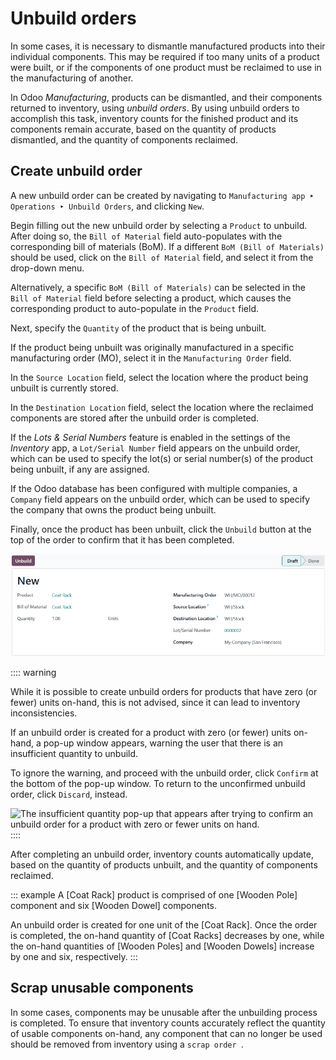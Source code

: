 # Unbuild orders

In some cases, it is necessary to dismantle manufactured products into
their individual components. This may be required if too many units of a
product were built, or if the components of one product must be
reclaimed to use in the manufacturing of another.

In Odoo *Manufacturing*, products can be dismantled, and their
components returned to inventory, using *unbuild orders*. By using
unbuild orders to accomplish this task, inventory counts for the
finished product and its components remain accurate, based on the
quantity of products dismantled, and the quantity of components
reclaimed.

## Create unbuild order

A new unbuild order can be created by navigating to
`Manufacturing app ‣ Operations
‣ Unbuild Orders`, and
clicking `New`.

Begin filling out the new unbuild order by selecting a
`Product` to unbuild. After doing so,
the `Bill of Material` field
auto-populates with the corresponding bill of materials (BoM). If a
different `BoM (Bill of Materials)`
should be used, click on the `Bill of Material` field, and select it from the drop-down menu.

Alternatively, a specific `BoM (Bill of Materials)` can be selected in the `Bill of Material` field before selecting a product, which causes the
corresponding product to auto-populate in the
`Product` field.

Next, specify the `Quantity` of the
product that is being unbuilt.

If the product being unbuilt was originally manufactured in a specific
manufacturing order (MO), select it in the
`Manufacturing Order` field.

In the `Source Location` field,
select the location where the product being unbuilt is currently stored.

In the `Destination Location` field,
select the location where the reclaimed components are stored after the
unbuild order is completed.

If the *Lots & Serial Numbers* feature is enabled in the settings of the
*Inventory* app, a `Lot/Serial Number` field appears on the unbuild order, which can be used
to specify the lot(s) or serial number(s) of the product being unbuilt,
if any are assigned.

If the Odoo database has been configured with multiple companies, a
`Company` field appears on the
unbuild order, which can be used to specify the company that owns the
product being unbuilt.

Finally, once the product has been unbuilt, click the
`Unbuild` button at the top of the
order to confirm that it has been completed.

![A filled-out unbuild order.](unbuild_orders/unbuild-order.png)

:::: warning

While it is possible to create unbuild orders for products that have
zero (or fewer) units on-hand, this is not advised, since it can lead to
inventory inconsistencies.

If an unbuild order is created for a product with zero (or fewer) units
on-hand, a pop-up window appears, warning the user that there is an
insufficient quantity to unbuild.

To ignore the warning, and proceed with the unbuild order, click
`Confirm` at the bottom of the pop-up
window. To return to the unconfirmed unbuild order, click
`Discard`, instead.

![The insufficient quantity pop-up that appears after trying to confirm an unbuild order
for a product with zero or fewer units on hand.](unbuild_orders/insufficient-quantity.png)
::::

After completing an unbuild order, inventory counts automatically
update, based on the quantity of products unbuilt, and the quantity of
components reclaimed.

::: example
A [Coat Rack] product is comprised of one [Wooden
Pole] component and six [Wooden Dowel]
components.

An unbuild order is created for one unit of the [Coat Rack].
Once the order is completed, the on-hand quantity of [Coat
Racks] decreases by one, while the on-hand quantities of
[Wooden Poles] and [Wooden Dowels] increase by
one and six, respectively.
:::

## Scrap unusable components

In some cases, components may be unusable after the unbuilding process
is completed. To ensure that inventory counts accurately reflect the
quantity of usable components on-hand, any component that can no longer
be used should be removed from inventory using a `scrap order
`.
